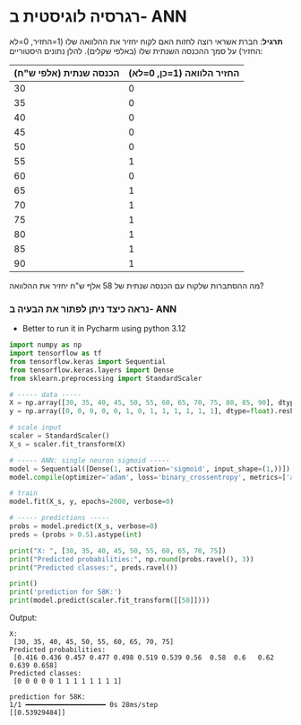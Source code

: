 
# רגרסיה לוגיסטית ב- ANN

**תרגיל**: 
חברת אשראי רוצה לחזות האם לקוח יחזיר את ההלוואה שלו (1=החזיר, 0=לא החזיר) על סמך ההכנסה השנתית שלו (באלפי שקלים). להלן נתונים היסטוריים:

| הכנסה שנתית (אלפי ש"ח) | החזיר הלוואה (1=כן, 0=לא) |
|------------------------|---------------------------|
| 30                     | 0                         |
| 35                     | 0                         |
| 40                     | 0                         |
| 45                     | 0                         |
| 50                     | 0                         |
| 55                     | 1                         |
| 60                     | 0                         |
| 65                     | 1                         |
| 70                     | 1                         |
| 75                     | 1                         |
| 80                     | 1                         |
| 85                     | 1                         |
| 90                     | 1                         |

מה ההסתברות שלקוח עם הכנסה שנתית של 58 אלף ש"ח יחזיר את ההלוואה?

### נראה כיצד ניתן לפתור את הבעיה ב- ANN

* Better to run it in Pycharm using python 3.12

```python
import numpy as np
import tensorflow as tf
from tensorflow.keras import Sequential
from tensorflow.keras.layers import Dense
from sklearn.preprocessing import StandardScaler

# ----- data -----
X = np.array([30, 35, 40, 45, 50, 55, 60, 65, 70, 75, 80, 85, 90], dtype=float).reshape(-1, 1)
y = np.array([0, 0, 0, 0, 0, 1, 0, 1, 1, 1, 1, 1, 1], dtype=float).reshape(-1, 1)

# scale input
scaler = StandardScaler()
X_s = scaler.fit_transform(X)

# ----- ANN: single neuron sigmoid -----
model = Sequential([Dense(1, activation='sigmoid', input_shape=(1,))])
model.compile(optimizer='adam', loss='binary_crossentropy', metrics=['accuracy'])

# train
model.fit(X_s, y, epochs=2000, verbose=0)

# ----- predictions -----
probs = model.predict(X_s, verbose=0)
preds = (probs > 0.5).astype(int)

print("X: ", [30, 35, 40, 45, 50, 55, 60, 65, 70, 75])
print("Predicted probabilities:", np.round(probs.ravel(), 3))
print("Predicted classes:", preds.ravel())

print()
print('prediction for 58K:')
print(model.predict(scaler.fit_transform([[58]])))
```

Output:
```
X:  
 [30, 35, 40, 45, 50, 55, 60, 65, 70, 75]
Predicted probabilities: 
 [0.416 0.436 0.457 0.477 0.498 0.519 0.539 0.56  0.58  0.6   0.62  0.639 0.658]
Predicted classes: 
 [0 0 0 0 0 1 1 1 1 1 1 1 1]

prediction for 58K:
1/1 ━━━━━━━━━━━━━━━━━━━━ 0s 28ms/step
[[0.53929484]]
```

